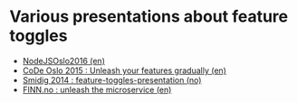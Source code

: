 Various presentations about feature toggles
============================

- [NodeJSOslo2016 (en)](http://ivarconr.github.io/feature-toggles-presentation/NodeJSOslo2016)
- [CoDe Oslo 2015 : Unleash your features gradually (en)](http://ivarconr.github.io/feature-toggles-presentation/CoDeOSL2015)
- [Smidig 2014 : feature-toggles-presentation (no)](http://ivarconr.github.io/feature-toggles-presentation/smidig2014)
- [FINN.no : unleash the microservice (en)](http://ivarconr.github.io/feature-toggles-presentation/unleash_the_microservice)

